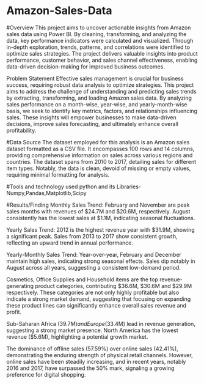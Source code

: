 # Amazon-Sales-Data
#Overview
This project aims to uncover actionable insights from Amazon sales data using Power BI. By cleaning, transforming, and analyzing the data, key performance indicators were calculated and visualized. Through in-depth exploration, trends, patterns, and correlations were identified to optimize sales strategies. The project delivers valuable insights into product performance, customer behavior, and sales channel effectiveness, enabling data-driven decision-making for improved business outcomes.

Problem Statement
Effective sales management is crucial for business success, requiring robust data analysis to optimize strategies. This project aims to address the challenge of understanding and predicting sales trends by extracting, transforming, and loading Amazon sales data. By analyzing sales performance on a month-wise, year-wise, and yearly-month-wise basis, we seek to identify key metrics, factors, and relationships influencing sales. These insights will empower businesses to make data-driven decisions, improve sales forecasting, and ultimately enhance overall profitability.

#Data Source
The dataset employed for this analysis is an Amazon sales dataset formatted as a CSV file. It encompasses 100 rows and 14 columns, providing comprehensive information on sales across various regions and countries. The dataset spans from 2010 to 2017, detailing sales for different item types. Notably, the data is clean, devoid of missing or empty values, requiring minimal formatting for analysis.

#Tools and technology used
python and its Libraries-Numpy,Pandas,Matplotlib,Scipy

#Results/Finding
Monthly Sales Trend: February and November are peak sales months with revenues of $24.7M and $20.6M, respectively. August consistently has the lowest sales at $1.1M, indicating seasonal fluctuations.

Yearly Sales Trend: 2012 is the highest revenue year with $31.9M, showing a significant peak. Sales from 2013 to 2017 show consistent growth, reflecting an upward trend in annual performance.

Yearly-Monthly Sales Trend: Year-over-year, February and December maintain high sales, indicating strong seasonal effects. Sales dip notably in August across all years, suggesting a consistent low-demand period.

Cosmetics, Office Supplies and Household items are the top revenue-generating product categories, contributing $36.6M, $30.6M and $29.9M respectively. These categories are not only highly profitable but also indicate a strong market demand, suggesting that focusing on expanding these product lines can significantly enhance overall sales revenue and profit.

Sub-Saharan Africa ($39.7M) and Europe ($33.4M) lead in revenue generation, suggesting a strong market presence. North America has the lowest revenue ($5.6M), highlighting a potential growth market.

The dominance of offline sales (57.59%) over online sales (42.41%), demonstrating the enduring strength of physical retail channels. However, online sales have been steadily increasing, and in recent years, notably 2016 and 2017, have surpassed the 50% mark, signaling a growing preference for digital shopping.



